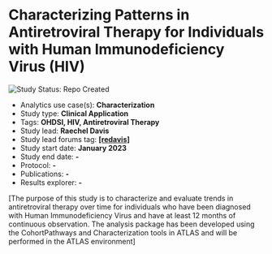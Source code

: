 Characterizing Patterns in Antiretroviral Therapy for Individuals with Human Immunodeficiency Virus (HIV)
=============

<img src="https://img.shields.io/badge/Study%20Status-Repo%20Created-lightgray.svg" alt="Study Status: Repo Created">

- Analytics use case(s): **Characterization**
- Study type: **Clinical Application**
- Tags: **OHDSI, HIV, Antiretroviral Therapy**
- Study lead: **Raechel Davis**
- Study lead forums tag: **[[redavis]](https://forums.ohdsi.org/u/[redavis])**
- Study start date: **January 2023**
- Study end date: **-**
- Protocol: **-**
- Publications: **-**
- Results explorer: **-**

[The purpose of  this study is to characterize and evaluate trends in antiretroviral therapy over time for individuals who have been diagnosed with Human Immunodeficiency Virus and have at least 12 months of continuous observation. The analysis package has been developed using the CohortPathways and Characterization tools in ATLAS and will be performed in the ATLAS environment]
